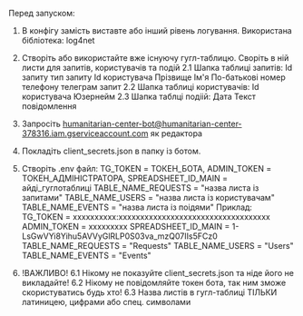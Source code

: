 ﻿Перед запуском:
1. В конфігу замість <level value="DEBUG" /> виставте <level value="ERROR" /> або інший рівень логування. Використана бібліотека: log4net
2. Створіть або використайте вже існуючу гугл-таблицю. Своріть в ній листи для запитів, користувачів та подій
2.1 Шапка таблиці запитів: Id запиту	тип запиту	Id користувача	Прізвище	Ім'я 	По-батькові	номер телефону	телеграм	запит
2.2 Шапка таблиці користувачів: Id користувача	Юзернейм
2.3 Шапка таблці подіій: Дата	Текст повідомлення
3. Запросіть humanitarian-center-bot@humanitarian-center-378316.iam.gserviceaccount.com як редактора
4. Покладіть client_secrets.json в папку із ботом.
5. Створіть .env файл:
TG_TOKEN = ТОКЕН_БОТА,
ADMIN_TOKEN = ТОКЕН_АДМІНІСТРАТОРА,
SPREADSHEET_ID_MAIN = айді_гуглотаблиці
TABLE_NAME_REQUESTS = "назва листа із запитами"
TABLE_NAME_USERS = "назва листа із користувачам"
TABLE_NAME_EVENTS = "назва листа із поідями"
Приклад:
TG_TOKEN = хххххххххх:ххххххххххххххххххххххххххххххххххх
ADMIN_TOKEN = ххххххххх
SPREADSHEET_ID_MAIN = 1-LsGwVYi8Yihu5AVVyGlRLP0S03va_mzQ07IIs5FCz0
TABLE_NAME_REQUESTS = "Requests"
TABLE_NAME_USERS = "Users"
TABLE_NAME_EVENTS = "Events"

6. !ВАЖЛИВО!
6.1 Нікому не показуйте client_secrets.json та ніде його не викладайте!
6.2 Нікому не повідомляйте токен бота, так ним зможе скористуватись будь хто!
6.3 Назва листів в гугл-таблиці ТІЛЬКИ латиницею, цифрами або спец. символами
